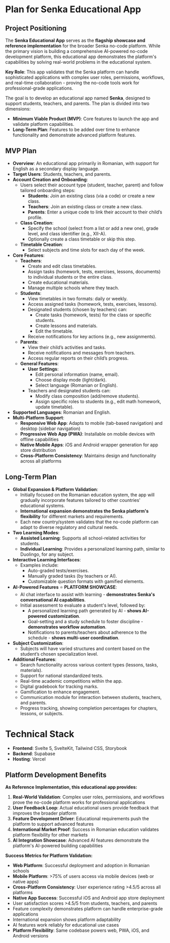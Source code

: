 # Plan for Senka Educational App

## Project Positioning

The **Senka Educational App** serves as the **flagship showcase and reference implementation** for the broader Senka no-code platform. While the primary vision is building a comprehensive AI-powered no-code development platform, this educational app demonstrates the platform's capabilities by solving real-world problems in the educational system.

**Key Role**: This app validates that the Senka platform can handle sophisticated applications with complex user roles, permissions, workflows, and real-time collaboration - proving the no-code tools work for professional-grade applications.

The goal is to develop an educational app named **Senka**, designed to support students, teachers, and parents. The plan is divided into two dimensions:

- **Minimum Viable Product (MVP)**: Core features to launch the app and validate platform capabilities.
- **Long-Term Plan**: Features to be added over time to enhance functionality and demonstrate advanced platform features.

## MVP Plan

- **Overview**: An educational app primarily in Romanian, with support for English as a secondary display language.
- **Target Users**: Students, teachers, and parents.
- **Account Creation and Onboarding**:
  - Users select their account type (student, teacher, parent) and follow tailored onboarding steps:
    - **Students**: Join an existing class (via a code) or create a new class.
    - **Teachers**: Join an existing class or create a new class.
    - **Parents**: Enter a unique code to link their account to their child’s profile.
  - **Class Creation**:
    - Specify the school (select from a list or add a new one), grade level, and class identifier (e.g., XII-A).
    - Optionally create a class timetable or skip this step.
  - **Timetable Creation**:
    - Select subjects and time slots for each day of the week.
- **Core Features**:
  - **Teachers**:
    - Create and edit class timetables.
    - Assign tasks (homework, tests, exercises, lessons, documents) to individual students or the entire class.
    - Create educational materials.
    - Manage multiple schools where they teach.
  - **Students**:
    - View timetables in two formats: daily or weekly.
    - Access assigned tasks (homework, tests, exercises, lessons).
    - Designated students (chosen by teachers) can:
      - Create tasks (homework, tests) for the class or specific students.
      - Create lessons and materials.
      - Edit the timetable.
    - Receive notifications for key actions (e.g., new assignments).
  - **Parents**:
    - View their child’s activities and tasks.
    - Receive notifications and messages from teachers.
    - Access regular reports on their child’s progress.
  - **General Features**:
    - **User Settings**:
      - Edit personal information (name, email).
      - Choose display mode (light/dark).
      - Select language (Romanian or English).
    - Teachers and designated students can:
      - Modify class composition (add/remove students).
      - Assign specific roles to students (e.g., edit math homework, update timetable).
- **Supported Languages**: Romanian and English.
- **Multi-Platform Support**:
  - **Responsive Web App**: Adapts to mobile (tab-based navigation) and desktop (sidebar navigation)
  - **Progressive Web App (PWA)**: Installable on mobile devices with offline capabilities
  - **Native Mobile Apps**: iOS and Android wrapper generation for app store distribution
  - **Cross-Platform Consistency**: Maintains design and functionality across all platforms

## Long-Term Plan

- **Global Expansion & Platform Validation**:
  - Initially focused on the Romanian education system, the app will gradually incorporate features tailored to other countries' educational systems.
  - **International expansion demonstrates the Senka platform's flexibility** for different markets and requirements.
  - Each new country/system validates that the no-code platform can adapt to diverse regulatory and cultural needs.
- **Two Learning Modes**:
  - **Assisted Learning**: Supports all school-related activities for students.
  - **Individual Learning**: Provides a personalized learning path, similar to Duolingo, for any subject.
- **Interactive Learning Interfaces**:
  - Examples include:
    - Auto-graded tests/exercises.
    - Manually graded tasks (by teachers or AI).
    - Customizable question formats with gamified elements.
- **AI-Powered Features** ⭐ **PLATFORM SHOWCASE**:
  - AI chat interface to assist with learning - **demonstrates Senka's conversational AI capabilities**.
  - Initial assessment to evaluate a student's level, followed by:
    - A personalized learning path generated by AI - **shows AI-powered customization**.
    - Goal-setting and a study schedule to foster discipline - **demonstrates workflow automation**.
    - Notifications to parents/teachers about adherence to the schedule - **shows multi-user coordination**.
- **Subject Customization**:
  - Subjects will have varied structures and content based on the student’s chosen specialization level.
- **Additional Features**:
  - Search functionality across various content types (lessons, tasks, materials).
  - Support for national standardized tests.
  - Real-time academic competitions within the app.
  - Digital gradebook for tracking marks.
  - Gamification to enhance engagement.
  - Communication module for interaction between students, teachers, and parents.
  - Progress tracking, showing completion percentages for chapters, lessons, or subjects.

# Technical Stack

- **Frontend**: Svelte 5, SvelteKit, Tailwind CSS, Storybook
- **Backend**: Supabase
- **Hosting**: Vercel

## Platform Development Benefits

**As Reference Implementation, this educational app provides:**

1. **Real-World Validation**: Complex user roles, permissions, and workflows prove the no-code platform works for professional applications
2. **User Feedback Loop**: Actual educational users provide feedback that improves the broader platform
3. **Feature Development Driver**: Educational requirements push the platform to support advanced features
4. **International Market Proof**: Success in Romanian education validates platform flexibility for other markets
5. **AI Integration Showcase**: Advanced AI features demonstrate the platform's AI-powered building capabilities

**Success Metrics for Platform Validation:**

- **Web Platform**: Successful deployment and adoption in Romanian schools
- **Mobile Platform**: >75% of users access via mobile devices (web or native apps)
- **Cross-Platform Consistency**: User experience rating >4.5/5 across all platforms
- **Native App Success**: Successful iOS and Android app store deployment
- User satisfaction scores >4.5/5 from students, teachers, and parents
- Feature complexity demonstrates platform can handle enterprise-grade applications
- International expansion shows platform adaptability
- AI features work reliably for educational use cases
- **Platform Flexibility**: Same codebase powers web, PWA, iOS, and Android versions
